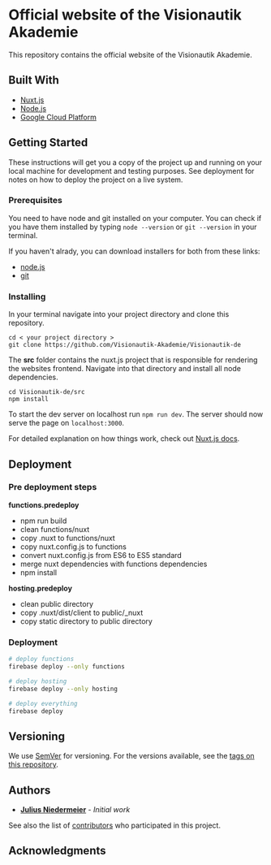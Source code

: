 # Official website of the Visionautik Akademie

This repository contains the official website of the Visionautik Akademie.

## Built With

- [Nuxt.js](https://nuxtjs.org/)
- [Node.js](https://nodejs.org/)
- [Google Cloud Platform](https://cloud.google.com/gcp)

## Getting Started

These instructions will get you a copy of the project up and running on your local machine for development and testing purposes. See deployment for notes on how to deploy the project on a live system.

### Prerequisites

You need to have node and git installed on your computer.
You can check if you have them installed by typing `node --version` or `git --version` in your terminal.

If you haven't alrady, you can download installers for both from these links:

- [node.js](https://nodejs.org/en/download/)
- [git](https://git-scm.com/downloads)

### Installing

In your terminal navigate into your project directory and clone this repository.

```
cd < your project directory >
git clone https://github.com/Visionautik-Akademie/Visionautik-de
```

The **src** folder contains the nuxt.js project that is responsible for rendering the websites frontend.
Navigate into that directory and install all node dependencies.

```
cd Visionautik-de/src
npm install
```

To start the dev server on localhost run `npm run dev`.
The server should now serve the page on `localhost:3000`.

For detailed explanation on how things work, check out [Nuxt.js docs](https://nuxtjs.org).

## Deployment

### Pre deployment steps

**functions.predeploy**

- npm run build
- clean functions/nuxt
- copy .nuxt to functions/nuxt
- copy nuxt.config.js to functions
- convert nuxt.config.js from ES6 to ES5 standard
- merge nuxt dependencies with functions dependencies
- npm install

**hosting.predeploy**

- clean public directory
- copy .nuxt/dist/client to public/\_nuxt
- copy static directory to public directory

### Deployment

```bash
# deploy functions
firebase deploy --only functions

# deploy hosting
firebase deploy --only hosting

# deploy everything
firebase deploy
```

## Versioning

We use [SemVer](http://semver.org/) for versioning. For the versions available, see the [tags on this repository](https://github.com/Visionautik-Akademie/Visionautik-de/tags).

## Authors

- **[Julius Niedermeier](https://github.com/JuliusNiedermeier)** - _Initial work_

See also the list of [contributors](https://github.com/Visionautik-Akademie/Visionautik-de/contributors) who participated in this project.

## Acknowledgments
